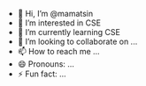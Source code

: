 - 👋 Hi, I’m @mamatsin
- 👀 I’m interested in CSE
- 🌱 I’m currently learning CSE
- 💞️ I’m looking to collaborate on ...
- 📫 How to reach me ...
- 😄 Pronouns: ...
- ⚡ Fun fact: ...

<!---
mamatsin/mamatsin is a ✨ special ✨ repository because its `README.md` (this file) appears on your GitHub profile.
You can click the Preview link to take a look at your changes.
--->
